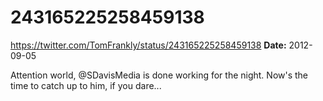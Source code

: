 # 243165225258459138
https://twitter.com/TomFrankly/status/243165225258459138
**Date:** 2012-09-05

Attention world, @SDavisMedia is done working for the night. Now's the time to catch up to him, if you dare...
